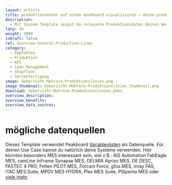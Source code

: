 ```yaml
---
layout: article
title: produktionsdaten auf einem dashboard visualisieren ― deine produktionslinien im blick
description: 
  - Mit diesem Template zeigst du relevante Produktionsdaten deines Werks ganz einfach und benutzerdefiniert an. Binde deine Datenquellen - zum Beispiel aus ERP-systemen - an und lasse dir zu jeder Zeit wichtige Kennzahlen wie KPIs, Produktionszeiten und weitere wichtige Informationen wie Soll-Ist-Vergleiche anzeigen. Mithilfe der Funktion 'Bedingte Formatierung' zeigt dein Dashboard in Echtzeit den Status deiner Maschinen an und du kannst schnell auf Fehler auf deinem Shopfloor reagieren. Jetzt herunterladen und den Überblick über deine Fertigung behalten!
lang: de
weight: 2000
isDraft: false
ref: Overview-Several-Production-Lines
category:
  - Empfohlen
  - Produktion
  - KPI
  - Lean Management
  - Shopfloor
  - Serienfertigung
image: Uebersicht-Mehrere-Produktionslinien.png
image_thumbnail: Uebersicht-Mehrere-Produktionslinien_thumbnail.png
download: Uebersicht-Mehrere-Produktionslinien.pbmx
overview_description:
overview_benefits:
overview_data_sources:
---
```

# mögliche datenquellen
Dieses Template verwendet Peakboard [Variablenlisten](https://help.peakboard.com/scripting/de-variables.html) als Datenquelle. Für deinen Use Case kannst du natürlich deine Systeme verwenden. Hier könnten besonders MES interessant sein, wie z.B.: AIS Automation FabEagle MES, camLine InFrame Synapse MES, DELMIA Apriso MES, DE DESC, FASTEC 4 PRO, Felten PILOT:MES, Forcam Force, gfos.MES, inray FAS, iTAC.MES.Suite, MPDV MES HYDRA, Plex MES Suite, PSIpenta MES oder [viele mehr](https://peakboard.com/schnittstellen/).